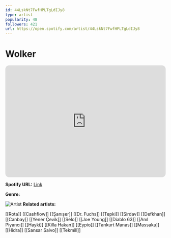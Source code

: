 ```yaml
---
id: 44LskNt7FwfHPLTgLdIJy8
type: artist
popularity: 48
followers: 421
url: https://open.spotify.com/artist/44LskNt7FwfHPLTgLdIJy8
---
```

# Wolker

<iframe style="border-radius:12px" src="https://open.spotify.com/embed/artist/44LskNt7FwfHPLTgLdIJy8" width="100%" height="352" frameBorder="0" allowfullscreen="" allow="autoplay; clipboard-write; encrypted-media; fullscreen; picture-in-picture" loading="lazy"></iframe>

**Spotify URL:** [Link](https://open.spotify.com/artist/44LskNt7FwfHPLTgLdIJy8)

**Genre:** 

![Artist](https://i.scdn.co/image/ab6761610000e5ebfdffd09aa054becbfc22bf7b)
**Related artists:**

[[Rota]]
[[Cashflow]]
[[Şanışer]]
[[Dr. Fuchs]]
[[Tepki]]
[[Sirdav]]
[[Defkhan]]
[[Canbay]]
[[Yener Çevik]]
[[Selo]]
[[Joe Young]]
[[Diablo 63]]
[[Anıl Piyancı]]
[[Hayki]]
[[Killa Hakan]]
[[Eypio]]
[[Tankurt Manas]]
[[Massaka]]
[[Hidra]]
[[Sansar Salvo]]
[[Tekmill]]
